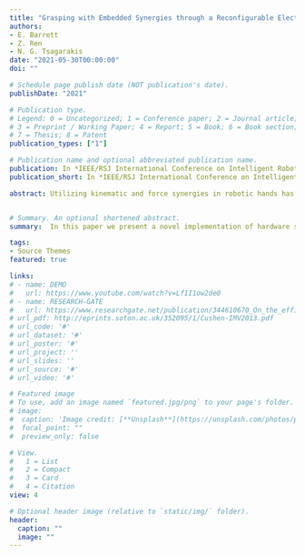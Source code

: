 ```yaml
---
title: "Grasping with Embedded Synergies through a Reconfigurable Electric Actuation Topology"
authors:
- E. Barrett
- Z. Ren
- N. G. Tsagarakis
date: "2021-05-30T00:00:00"
doi: ""

# Schedule page publish date (NOT publication's date).
publishDate: "2021"

# Publication type.
# Legend: 0 = Uncategorized; 1 = Conference paper; 2 = Journal article;
# 3 = Preprint / Working Paper; 4 = Report; 5 = Book; 6 = Book section;
# 7 = Thesis; 8 = Patent
publication_types: ["1"]

# Publication name and optional abbreviated publication name.
publication: In *IEEE/RSJ International Conference on Intelligent Robots and Systems (IROS),2021*
publication_short: In *IEEE/RSJ International Conference on Intelligent Robots and Systems (IROS),2021*

abstract: Utilizing kinematic and force synergies in robotic hands has previously been applied with the aim to reduce the dimensionality of the problem for both the motion generation and control and the mechanical implementation of robotic hands. In this paper we present a novel implementation of hardware synergies realized on the actuation level by leveraging on a novel adjustable electric actuation topology principle. The proposed adjustable electric actuation topology enables to realize different actuation synergies by changing the interconnections among the actuators at the electrical/motor driver level. We describe the synergies and their implementation in a port-based context, and elaborate how equivalent hard and soft synergies emerge from the electric power flow within different actuation topologies. We realize the reconfigurable electric actuation topology scheme in the HERI III hand, a novel robust and powerful robotic gripper, also introduced in this paper, resulting in easy to control behaviours like on industrial grippers or underactuated hands, but with the high grasping versatility of fully actuated hands. Finally we present grasping experiments performed on the HERI III hand that clearly show the desired behaviours and validate the innovative proposed scheme.


# Summary. An optional shortened abstract.
summary:  In this paper we present a novel implementation of hardware synergies realized on the actuation level by leveraging on a novel adjustable electric actuation topology principle.

tags:
- Source Themes
featured: true

links:
# - name: DEMO
#   url: https://www.youtube.com/watch?v=Lf1I1ow2de0
# - name: RESEARCH-GATE  
#   url: https://www.researchgate.net/publication/344610670_On_the_efficient_control_of_series-parallel_compliant_articulated_robots
# url_pdf: http://eprints.soton.ac.uk/352095/1/Cushen-IMV2013.pdf
# url_code: '#'
# url_dataset: '#'
# url_poster: '#'
# url_project: ''
# url_slides: ''
# url_source: '#'
# url_video: '#'

# Featured image
# To use, add an image named `featured.jpg/png` to your page's folder. 
# image:
#  caption: 'Image credit: [**Unsplash**](https://unsplash.com/photos/pLCdAaMFLTE)'
#  focal_point: ""
#  preview_only: false

# View.
#   1 = List
#   2 = Compact
#   3 = Card
#   4 = Citation
view: 4

# Optional header image (relative to `static/img/` folder).
header:
  caption: ""
  image: ""
---
```


